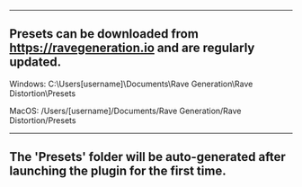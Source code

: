 ------------------------------------------------------------------------------------
Presets can be downloaded from https://ravegeneration.io and are regularly updated.
------------------------------------------------------------------------------------

Windows:
C:\Users\[username]\Documents\Rave Generation\Rave Distortion\Presets

MacOS:
/Users/[username]/Documents/Rave Generation/Rave Distortion/Presets

-------------------------------------------------------------------------------------------
The 'Presets' folder will be auto-generated after launching the plugin for the first time.
-------------------------------------------------------------------------------------------
